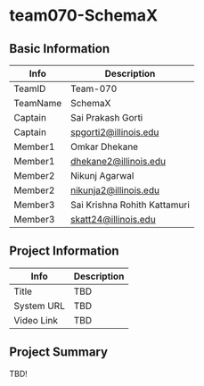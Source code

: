 # team070-SchemaX

## Basic Information

|   Info      |          Description         |
| ----------- | ---------------------------- |
| TeamID      | Team-070                     |
| TeamName    | SchemaX                      |
| Captain     | Sai Prakash Gorti            |
| Captain     | spgorti2@illinois.edu        |
| Member1     | Omkar Dhekane                |
| Member1     | dhekane2@illinois.edu        |
| Member2     | Nikunj Agarwal               |
| Member2     | nikunja2@illinois.edu        |  
| Member3     | Sai Krishna Rohith Kattamuri |
| Member3     | skatt24@illinois.edu         |

## Project Information

|   Info      |        Description     |
| ----------- | ---------------------- |
|  Title      |           TBD          |
| System URL  |           TBD          |
| Video Link  |           TBD          |

## Project Summary
TBD!
